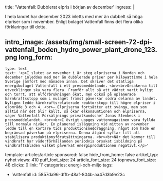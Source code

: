 title: 'Vattenfall: Dubblerat elpris i början av december'
ingress: |
  <p>I hela landet har december 2023 inletts med mer än dubbelt så höga elpriser som i november. Enligt bolaget Vattenfall finns det flera olika förklaringar till detta.
  </p>
  
intro_image: /assets/img/small-screen-72-dpi-vattenfall_boden_hydro_power_plant_drone_123.png
long_form:
  -
    type: text
    text: '<p>I slutet av november i år steg elpriserna i Norden och december inleddes med mer än dubblerade priser per kilowattimme i hela Sverige jämfört med månaden innan. Det skriver det statliga energibolaget Vattenfall i ett pressmeddelande. <br><br>Orsakerna till utvecklingen ska vara flera. Framför allt på att vädret varit kyligt och torrt, att elförbrukningen ökat, men också på oplanerade kärnkraftsstopp som i nuläget främst påverkar södra delarna av landet. Nyligen ledde kärnkraftsrelaterade reaktorstopp till högre elpriser i elområde 3 och 4. <br>– Elpriserna fortsätter att svänga, men som alltid när det blir kallt, så ökar elkonsumtionen och elpriserna, säger Vattenfall Försäljnings privatkundschef Jonas Stenbeck i pressmeddelandet. <br><br>I övrigt uppges vattenmagasinen vara fyllda till normala nivåer. En planerad isläggning vid mitten av november ledde till en kortare tids produktionsneddraggning, något som hade en begränsad påverkan på elpriserna. Denna åtgärd syftar till att stabilisera produktionsförutsättningarna. <br><br>När det kommer till vindkraft har väderförhållanden periodvis orsakat isbildning på vindkraftsbladen vilket påverkat energiproduktionen negativt.</p>'
template: articles/article
sponsored: false
hide_from_home: false
artikel_typ: nyhet
views: 410
puff_font_size: 24
article_font_size: 24
topnews_font_size: 48
clicks: 0
link: '1'
categories: energi-och-miljo
tags:
  - Vattenfall
id: 5857da96-dffb-48af-804b-aa47d3b9e23c
